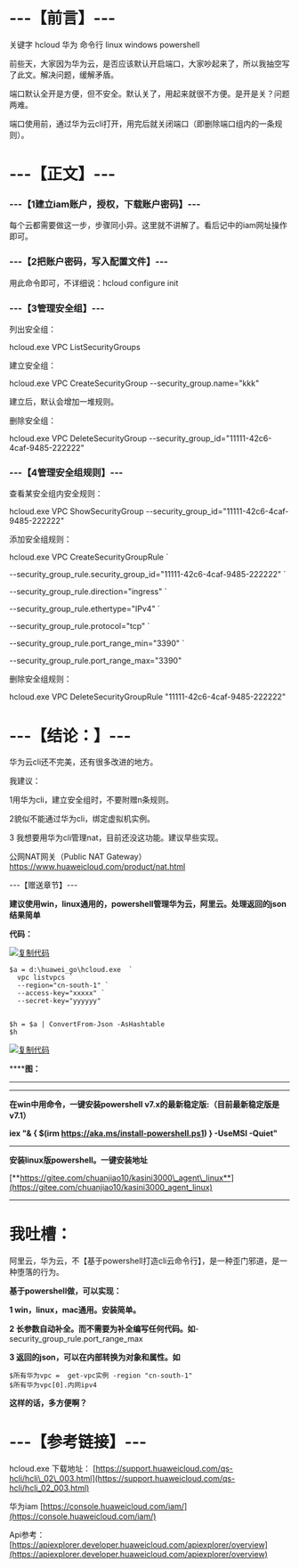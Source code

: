 ﻿# ---【前言】---

关键字 hcloud 华为 命令行 linux windows powershell

前些天，大家因为华为云，是否应该默认开启端口，大家吵起来了，所以我抽空写了此文。解决问题，缓解矛盾。

端口默认全开是方便，但不安全。默认关了，用起来就很不方便。是开是关？问题两难。

端口使用前，通过华为云cli打开，用完后就关闭端口（即删除端口组内的一条规则）。

# ---【正文】---

### ---【1建立iam账户，授权，下载账户密码】---

每个云都需要做这一步，步骤同小异。这里就不讲解了。看后记中的iam网址操作即可。

### ---【2把账户密码，写入配置文件】---

用此命令即可，不详细说：hcloud configure init

### ---【3管理安全组】---

列出安全组：

hcloud.exe VPC ListSecurityGroups

建立安全组：

hcloud.exe VPC CreateSecurityGroup --security\_group.name="kkk"

建立后，默认会增加一堆规则。

删除安全组：

hcloud.exe VPC DeleteSecurityGroup  --security\_group\_id="11111-42c6-4caf-9485-222222"

### ---【4管理安全组规则】---

查看某安全组内安全规则：

hcloud.exe VPC ShowSecurityGroup --security\_group\_id="11111-42c6-4caf-9485-222222"

添加安全组规则：

hcloud.exe VPC CreateSecurityGroupRule \`

--security\_group\_rule.security\_group\_id="11111-42c6-4caf-9485-222222" \`

--security\_group\_rule.direction="ingress" \`

--security\_group\_rule.ethertype="IPv4" \`

--security\_group\_rule.protocol="tcp" \`

--security\_group\_rule.port\_range\_min="3390" \`

--security\_group\_rule.port\_range\_max="3390"

删除安全组规则：

hcloud.exe VPC DeleteSecurityGroupRule "11111-42c6-4caf-9485-222222"

# ---【结论：】---

华为云cli还不完美，还有很多改进的地方。

我建议：

1用华为cli，建立安全组时，不要附赠n条规则。

2貌似不能通过华为cli，绑定虚拟机实例。

3 我想要用华为cli管理nat，目前还没这功能。建议早些实现。

公网NAT网关（Public NAT Gateway）https://www.huaweicloud.com/product/nat.html

---【赠送章节】---

**建议使用win，linux通用的，powershell管理华为云，阿里云。处理返回的json结果简单**

**代码：**

[![复制代码](https://assets.cnblogs.com/images/copycode.gif)]()

```
$a = d:\huawei_go\hcloud.exe  `
  vpc listvpcs `
  --region="cn-south-1" `
  --access-key="xxxxx" `
  --secret-key="yyyyyy"


$h = $a | ConvertFrom-Json -AsHashtable
$h
```

[![复制代码](https://assets.cnblogs.com/images/copycode.gif)]()

 ******图：**


 ****

 ****

**在win中用命令，一键安装powershell v7.x的最新稳定版:（目前最新稳定版是 v7.1）**

**iex  "& { \$(irm https://aka.ms/install-powershell.ps1) } -UseMSI -Quiet"**

 ****

**安装linux版powershell。一键安装地址**

[**https://gitee.com/chuanjiao10/kasini3000\_agent\_linux**](https://gitee.com/chuanjiao10/kasini3000_agent_linux)

 ****

# 我吐槽：

阿里云，华为云，不【基于powershell打造cli云命令行】，是一种歪门邪道，是一种堕落的行为。

**基于powershell做，可以实现：**

**1 win，linux，mac通用。安装简单。**

**2 长参数自动补全。而不需要为补全编写任何代码。如**-security\_group\_rule.port\_range\_max

**3 返回的json，可以在内部转换为对象和属性。如**

```
$所有华为vpc =  get-vpc实例 -region "cn-south-1"
$所有华为vpc[0].内网ipv4
```

**这样的话，多方便啊？**

# ---【参考链接】---

hcloud.exe  下载地址： [https://support.huaweicloud.com/qs-hcli/hcli\_02\_003.html](https://support.huaweicloud.com/qs-hcli/hcli_02_003.html)

华为iam  [https://console.huaweicloud.com/iam/](https://console.huaweicloud.com/iam/)

Api参考：  [https://apiexplorer.developer.huaweicloud.com/apiexplorer/overview](https://apiexplorer.developer.huaweicloud.com/apiexplorer/overview)

